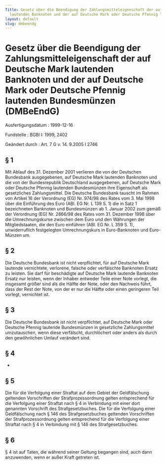 ```yaml
---
Title: Gesetz über die Beendigung der Zahlungsmitteleigenschaft der auf Deutsche Mark
  lautenden Banknoten und der auf Deutsche Mark oder Deutsche Pfennig lautenden Bundesmünzen
layout: default
slug: dmbeendg
---
```


# Gesetz über die Beendigung der Zahlungsmitteleigenschaft der auf Deutsche Mark lautenden Banknoten und der auf Deutsche Mark oder Deutsche Pfennig lautenden Bundesmünzen (DMBeEndG)

Ausfertigungsdatum
:   1999-12-16

Fundstelle
:   BGBl I: 1999, 2402

Geändert durch
:   Art. 7 G v. 14. 9.2005 I 2746


## § 1

Mit Ablauf des 31. Dezember 2001 verlieren die von der Deutschen
Bundesbank ausgegebenen, auf Deutsche Mark lautenden Banknoten und die
von der Bundesrepublik Deutschland ausgegebenen, auf Deutsche Mark
oder Deutsche Pfennig lautenden Bundesmünzen ihre Eigenschaft als
gesetzliches Zahlungsmittel. Die Deutsche Bundesbank tauscht im Rahmen
von Artikel 16 der Verordnung (EG) Nr. 974/98 des Rates vom 3. Mai
1998 über die Einführung des Euro (ABl. EG Nr. L 139 S. 1) die in Satz
1 bezeichneten Banknoten und Bundesmünzen ab 1. Januar 2002 zum gemäß
der Verordnung (EG) Nr. 2866/98 des Rates vom 31. Dezember 1998 über
die Umrechnungskurse zwischen dem Euro und den Währungen der
Mitgliedstaaten, die den Euro einführen (ABl. EG Nr. L 359 S. 1),
unwiderruflich festgelegten Umrechnungskurs in Euro-Banknoten und
Euro-Münzen um.


## § 2

Die Deutsche Bundesbank ist nicht verpflichtet, für auf Deutsche Mark
lautende vernichtete, verlorene, falsche oder verfälschte Banknoten
Ersatz zu leisten. Sie darf für beschädigte auf Deutsche Mark lautende
Banknoten Ersatz nur leisten, wenn der Inhaber entweder Teile einer
Note vorlegt, die insgesamt größer sind als die Hälfte der Note, oder
den Nachweis führt, dass der Rest der Note, von der er nur die Hälfte
oder einen geringeren Teil vorlegt, vernichtet ist.


## § 3

Die Deutsche Bundesbank ist nicht verpflichtet, auf Deutsche Mark oder
Deutsche Pfennig lautende Bundesmünzen in gesetzliche Zahlungsmittel
umzutauschen, wenn diese verfälscht, durchlöchert oder anders als
durch den gewöhnlichen Umlauf verändert sind.


## § 4

-


## § 5

Die für die Verfolgung einer Straftat auf dem Gebiet der Geldfälschung
geltenden Vorschriften der Strafprozessordnung gelten entsprechend für
die Verfolgung einer Straftat nach § 4 in Verbindung mit einer dort
genannten Vorschrift des Strafgesetzbuches. Die für die Verfolgung
einer Geldfälschung nach § 146 des Strafgesetzbuches geltenden
Vorschriften der Strafprozessordnung gelten entsprechend für die
Verfolgung einer Straftat nach § 4 in Verbindung mit § 146 des
Strafgesetzbuches.


## § 6

§ 4 ist auf Taten, die während seiner Geltung begangen sind, auch dann
anzuwenden, wenn er außer Kraft getreten ist.

